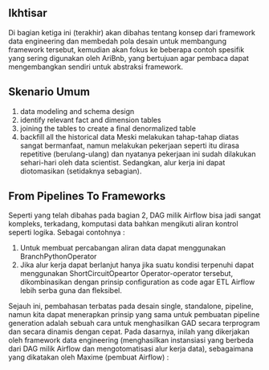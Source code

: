 ## Ikhtisar
Di bagian ketiga ini (terakhir) akan dibahas tentang konsep dari framework data engineering dan membedah pola desain untuk membangung framework tersebut, kemudian akan fokus ke beberapa contoh spesifik yang sering digunakan oleh AriBnb, yang bertujuan agar pembaca dapat mengembangkan sendiri untuk abstraksi framework.
## Skenario Umum
1. data modeling and schema design
2. identify relevant fact and dimension tables
3. joining the tables to create a final denormalized table
4. backfill all the historical data
Meski melakukan tahap-tahap diatas sangat bermanfaat, namun melakukan pekerjaan seperti itu dirasa repetitive (berulang-ulang) dan nyatanya pekerjaan ini sudah dilakukan sehari-hari oleh data scientist. Sedangkan, alur kerja ini dapat diotomasikan (setidaknya sebagian).
## From Pipelines To Frameworks
Seperti yang telah dibahas pada bagian 2, DAG milik Airflow bisa jadi sangat kompleks, terkadang, komputasi data bahkan mengikuti aliran kontrol seperti logika. Sebagai contohnya :
1. Untuk membuat percabangan aliran data dapat menggunakan BranchPythonOperator
2. Jika alur kerja dapat berlanjut hanya jika suatu kondisi terpenuhi dapat menggunakan ShortCircuitOpeartor
Operator-operator tersebut, dikombinasikan dengan prinsip configuration as code agar ETL Airflow lebih serba guna dan fleksibel.

Sejauh ini, pembahasan terbatas pada desain single, standalone, pipeline, namun kita dapat menerapkan prinsip yang sama untuk pembuatan pipeline generation adalah sebuah cara untuk menghasilkan GAD secara terprogram dan secara dinamis dengan cepat. Pada dasarnya, inilah yang dikerjakan oleh framework data engineering (menghasilkan instansiasi yang berbeda dari DAG milik Airflow dan mengotomatisasi alur kerja data), sebagaimana yang dikatakan oleh Maxime (pembuat Airflow) :
